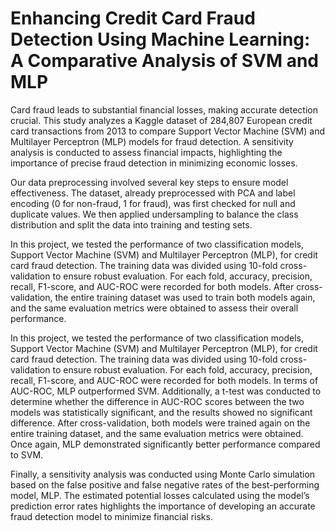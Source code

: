 # Enhancing Credit Card Fraud Detection Using Machine Learning: A Comparative Analysis of SVM and MLP

Card fraud leads to substantial financial losses, making accurate detection crucial. This study analyzes a Kaggle dataset of 284,807 European credit card transactions from 2013 to compare Support Vector Machine (SVM) and Multilayer Perceptron (MLP) models for fraud detection. A sensitivity analysis is conducted to assess financial impacts, highlighting the importance of precise fraud detection in minimizing economic losses.

Our data preprocessing involved several key steps to ensure model effectiveness. The dataset, already preprocessed with PCA and label encoding (0 for non-fraud, 1 for fraud), was first checked for null and duplicate values. We then applied undersampling to balance the class distribution and split the data into training and testing sets.

In this project, we tested the performance of two classification models, Support Vector Machine (SVM) and Multilayer Perceptron (MLP), for credit card fraud detection. The training data was divided using 10-fold cross-validation to ensure robust evaluation. For each fold, accuracy, precision, recall, F1-score, and AUC-ROC were recorded for both models. After cross-validation, the entire training dataset was used to train both models again, and the same evaluation metrics were obtained to assess their overall performance.

In this project, we tested the performance of two classification models, Support Vector Machine (SVM) and Multilayer Perceptron (MLP), for credit card fraud detection. The training data was divided using 10-fold cross-validation to ensure robust evaluation. For each fold, accuracy, precision, recall, F1-score, and AUC-ROC were recorded for both models. In terms of AUC-ROC, MLP outperformed SVM. Additionally, a t-test was conducted to determine whether the difference in AUC-ROC scores between the two models was statistically significant, and the results showed no significant difference. After cross-validation, both models were trained again on the entire training dataset, and the same evaluation metrics were obtained. Once again, MLP demonstrated significantly better performance compared to SVM.

Finally, a sensitivity analysis was conducted using Monte Carlo simulation based on the false positive and false negative rates of the best-performing model, MLP. The estimated potential losses calculated using the model’s prediction error rates highlights the importance of developing an accurate fraud detection model to minimize financial risks.
